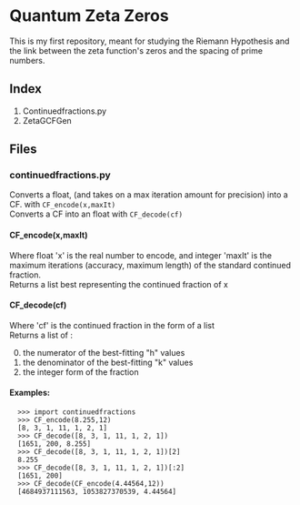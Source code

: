 # Quantum Zeta Zeros

This is my first repository, meant for studying the Riemann Hypothesis and the link between the zeta function's zeros and the spacing of prime numbers.
## Index
1) Continuedfractions.py
2) ZetaGCFGen
## Files

### continuedfractions.py
Converts a float, (and takes on a max iteration amount for precision) into a CF. with ```CF_encode(x,maxIt)``` \
Converts a CF into an float with ```CF_decode(cf)```

####  CF_encode(x,maxIt)
Where float 'x' is the real number to encode, and integer 'maxIt' is the maximum iterations (accuracy, maximum length) of the standard continued fraction.\
Returns a list best representing the continued fraction of x

####  CF_decode(cf)
Where 'cf' is the continued fraction in the form of a list\
Returns a list of :

0) the numerator of the best-fitting "h" values
1) the denominator of the best-fitting "k" values
2) the integer form of the fraction

#### Examples:
```
  >>> import continuedfractions
  >>> CF_encode(8.255,12)
  [8, 3, 1, 11, 1, 2, 1]
  >>> CF_decode([8, 3, 1, 11, 1, 2, 1])
  [1651, 200, 8.255]
  >>> CF_decode([8, 3, 1, 11, 1, 2, 1])[2]
  8.255
  >>> CF_decode([8, 3, 1, 11, 1, 2, 1])[:2]
  [1651, 200]
  >>> CF_decode(CF_encode(4.44564,12))
  [4684937111563, 1053827370539, 4.44564]
```
